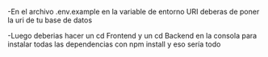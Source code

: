 -En el archivo .env.example en la variable de entorno URI deberas de poner la uri de tu base de datos

-Luego deberias hacer un cd Frontend y un cd Backend en la consola para instalar todas las dependencias con npm install y eso sería todo
